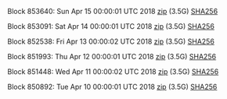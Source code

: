 Block 853640: Sun Apr 15 00:00:01 UTC 2018 [zip](https://dash-bootstrap.ams3.digitaloceanspaces.com/mainnet/2018-04-15/bootstrap.dat.zip) (3.5G) [SHA256](https://dash-bootstrap.ams3.digitaloceanspaces.com/mainnet/2018-04-15/sha256.txt)

Block 853091: Sat Apr 14 00:00:01 UTC 2018 [zip](https://dash-bootstrap.ams3.digitaloceanspaces.com/mainnet/2018-04-14/bootstrap.dat.zip) (3.5G) [SHA256](https://dash-bootstrap.ams3.digitaloceanspaces.com/mainnet/2018-04-14/sha256.txt)

Block 852538: Fri Apr 13 00:00:02 UTC 2018 [zip](https://dash-bootstrap.ams3.digitaloceanspaces.com/mainnet/2018-04-13/bootstrap.dat.zip) (3.5G) [SHA256](https://dash-bootstrap.ams3.digitaloceanspaces.com/mainnet/2018-04-13/sha256.txt)

Block 851993: Thu Apr 12 00:00:01 UTC 2018 [zip](https://dash-bootstrap.ams3.digitaloceanspaces.com/mainnet/2018-04-12/bootstrap.dat.zip) (3.5G) [SHA256](https://dash-bootstrap.ams3.digitaloceanspaces.com/mainnet/2018-04-12/sha256.txt)

Block 851448: Wed Apr 11 00:00:02 UTC 2018 [zip](https://dash-bootstrap.ams3.digitaloceanspaces.com/mainnet/2018-04-11/bootstrap.dat.zip) (3.5G) [SHA256](https://dash-bootstrap.ams3.digitaloceanspaces.com/mainnet/2018-04-11/sha256.txt)

Block 850892: Tue Apr 10 00:00:01 UTC 2018 [zip](https://dash-bootstrap.ams3.digitaloceanspaces.com/mainnet/2018-04-10/bootstrap.dat.zip) (3.5G) [SHA256](https://dash-bootstrap.ams3.digitaloceanspaces.com/mainnet/2018-04-10/sha256.txt)
